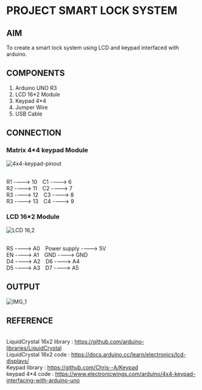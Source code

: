 # PROJECT SMART LOCK SYSTEM


## AIM

To create a smart lock  system using LCD and keypad interfaced with arduino.


## COMPONENTS

1) Arduino UNO R3
2) LCD 16*2 Module
3) Keypad 4*4
4) Jumper Wire
5) USB Cable


## CONNECTION

### Matrix 4*4 keypad Module

 ![4x4-keypad-pinout](https://github.com/user-attachments/assets/dc83c5ce-cfc7-42b1-bf37-a125abce1cc1)

<br> R1 ---->  10&ensp;&ensp;C1 ---->  6
<br> R2 ---->  11&ensp;&ensp;C2 ---->  7
<br> R3 ---->  12&ensp;&ensp;C3 ---->  8
<br> R3 ---->  13&ensp;&ensp;C4 ---->  9	

### LCD 16*2  Module
 
![LCD 16,2](https://github.com/user-attachments/assets/ea945f49-f252-4be1-a027-1b8c65f92841)

<br> RS ---->  A0&ensp;&ensp;Power supply  ---->  5V
<br> EN ---->  A1&ensp;&ensp;GND   ---->  GND
<br> D4 ---->  A2&ensp;&ensp;D6 ---->  A4
<br> D5 ---->  A3&ensp;&ensp;D7 ---->  A5


## OUTPUT

![IMG_1](https://github.com/user-attachments/assets/d91ea7ef-ddce-4b4a-b91b-2932dd2e5b11)


## REFERENCE

<br> LiquidCrystal 16x2 library : https://github.com/arduino-libraries/LiquidCrystal
<br> LiquidCrystal 16x2 code : https://docs.arduino.cc/learn/electronics/lcd-displays/
<br> Keypad library : https://github.com/Chris--A/Keypad
<br> keypad 4*4 code : https://www.electronicwings.com/arduino/4x4-keypad-interfacing-with-arduino-uno
